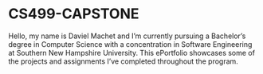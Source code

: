 # CS499-CAPSTONE

Hello, my name is Daviel Machet and I’m currently pursuing a Bachelor’s degree in Computer Science with a concentration in Software Engineering at Southern New Hampshire University.
This ePortfolio showcases some of the projects and assignments I’ve completed throughout the program.
